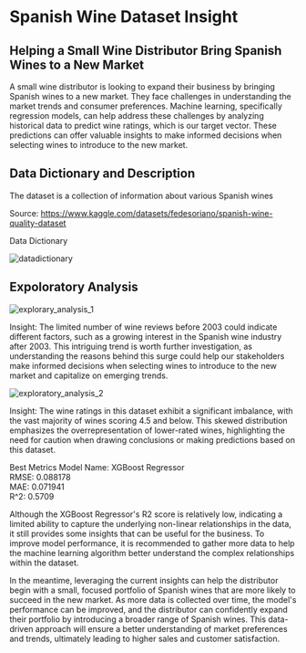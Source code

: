 # Spanish Wine Dataset Insight
## Helping a Small Wine Distributor Bring Spanish Wines to a New Market

A small wine distributor is looking to expand their business by bringing Spanish wines to a new market. They face challenges in understanding the market trends and consumer preferences. Machine learning, specifically regression models, can help address these challenges by analyzing historical data to predict wine ratings, which is our target vector. These predictions can offer valuable insights to make informed decisions when selecting wines to introduce to the new market.

## Data Dictionary and Description
The dataset is a collection of information about various Spanish wines

Source: https://www.kaggle.com/datasets/fedesoriano/spanish-wine-quality-dataset

Data Dictionary

![datadictionary](https://user-images.githubusercontent.com/110209769/231904639-38a2f519-a09b-4b3f-8446-69766a39d3a7.png)



## Expoloratory Analysis
![explorary_analysis_1](https://user-images.githubusercontent.com/110209769/231904659-e8e288cf-fd86-421a-89a3-712b9849b130.png)

Insight: The limited number of wine reviews before 2003 could indicate different factors, such as a growing interest in the Spanish wine industry after 2003. This intriguing trend is worth further investigation, as understanding the reasons behind this surge could help our stakeholders make informed decisions when selecting wines to introduce to the new market and capitalize on emerging trends.

![exploratory_analysis_2](https://user-images.githubusercontent.com/110209769/231904684-4b20b71e-497e-4027-b883-a65782393d6f.png)

Insight: The wine ratings in this dataset exhibit a significant imbalance, with the vast majority of wines scoring 4.5 and below. This skewed distribution emphasizes the overrepresentation of lower-rated wines, highlighting the need for caution when drawing conclusions or making predictions based on this dataset.

Best Metrics
Model Name: XGBoost Regressor	
RMSE: 0.088178	
MAE: 0.071941	
R^2: 0.5709

Although the XGBoost Regressor's R2 score is relatively low, indicating a limited ability to capture the underlying non-linear relationships in the data, it still provides some insights that can be useful for the business. To improve model performance, it is recommended to gather more data to help the machine learning algorithm better understand the complex relationships within the dataset.

In the meantime, leveraging the current insights can help the distributor begin with a small, focused portfolio of Spanish wines that are more likely to succeed in the new market. As more data is collected over time, the model's performance can be improved, and the distributor can confidently expand their portfolio by introducing a broader range of Spanish wines. This data-driven approach will ensure a better understanding of market preferences and trends, ultimately leading to higher sales and customer satisfaction.

